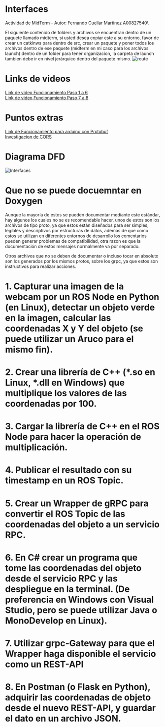 # Interfaces
Actividad de MidTerm - Autor: Fernando Cuellar Martinez A00827540\

El siguiente contenido de folders y archivos se encuentran dentro de un paquete llamado midterm, si usted desea copiar este a su entorno, favor de crear un catkinws para dentro de src, crear un paquete y poner todos los archivos dentro de ese paquete (midterm en mi caso para los archivos launch) dentro de un folder para tener organizacion, la carpeta de launch tambien debe ir en nivel jerárquico dentro del paquete mismo.
![route](https://github.com/fercuellar/Interfaces/assets/58601693/8dbd2062-30b5-492a-81dd-d5fb499c6a11)


# Links de videos
[Link de video Funcionamiento Paso 1 a 6](https://drive.google.com/file/d/1emYHH88Ft-TMoo0sp1uwgtTFQWfG-5P-/view?usp=share_link)\
[Link de video Funcionamiento Paso 7 a 8](https://drive.google.com/file/d/1lwl2GcAH6AmOw8Fl-fXwjXSztrc1P0Hp/view?usp=sharing)

# Puntos extras
[Link de Funcionamiento para arduino con Protobuf](https://drive.google.com/file/d/1giKIJEYNWWy6wwcf7OErQ0WSMvJpdxPN/view?usp=share_link)\
[Investigacion de CORS](https://github.com/fercuellar/Interfaces/blob/master/CORS/CORS-Extra%20Points.pdf)

# Diagrama DFD
![Interfaces](https://github.com/fercuellar/Interfaces/assets/58601693/359852f7-0fe3-494e-be3d-12df2e0dbe75)

# Que no se puede docuemntar en Doxygen 

Aunque la mayoría de estos se pueden documentar mediante este estándar, hay algunos los cuales no se es recomendable hacer, unos de estos son los archivos de tipo proto, ya que estos están diseñados para ser simples, legibles y descriptivos por estructuras de datos, además de que como estos se utilizan en diferentes entornos de desarrollo los comentarios pueden generar problemas de compatibilidad, otra razon es que la documentación de estos mensajes normalmente va por separado.

Otros archivos que no se deben de documentar o incluso tocar en absoluto son los generados por los mismos protos, sobre los grpc, ya que estos son instructivos para realizar acciones.


#    1. Capturar una imagen de la webcam por un ROS Node en Python (en Linux), detectar un objeto verde en la imagen, calcular las coordenadas X y Y del objeto (se puede utilizar un Aruco para el mismo fin).
#    2. Crear una librería de C++ (*.so en Linux, *.dll en Windows) que multiplique los valores de las coordenadas por 100.
#    3. Cargar la librería de C++ en el ROS Node para hacer la operación de multiplicación.
#    4. Publicar el resultado con su timestamp en un ROS Topic.
#    5. Crear un Wrapper de gRPC para convertir el ROS Topic de las coordenadas del objeto a un servicio RPC.
#    6. En C# crear un programa que tome las coordenadas del objeto desde el servicio RPC y las despliegue en la terminal. (De preferencia en Windows con Visual Studio, pero se puede utilizar Java o MonoDevelop en Linux).
#    7. Utilizar grpc-Gateway para que el Wrapper haga disponible el servicio como un REST-API
#    8. En Postman (o Flask en Python), adquirir las coordenadas de objeto desde el nuevo REST-API, y guardar el dato en un archivo JSON.
